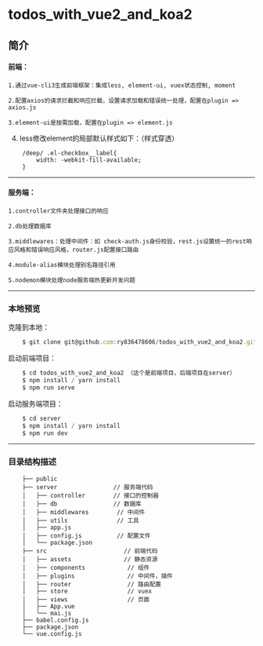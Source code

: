 # todos_with_vue2_and_koa2

## 简介
#### 前端：
    1.通过vue-cli3生成前端框架：集成less, element-ui, vuex状态控制, moment
    
    2.配置axios的请求拦截和响应拦截，设置请求加载和错误统一处理，配置在plugin => axios.js
    
    3.element-ui是按需加载，配置在plugin => element.js
    
   4. less修改element的局部默认样式如下：（样式穿透）
```
    /deep/ .el-checkbox__label{
        width: -webkit-fill-available;
    }
```

***

#### 服务端：
    1.controller文件夹处理接口的响应
    
    2.db处理数据库
    
    3.middlewares：处理中间件：如 check-auth.js身份校验，rest.js设置统一的rest响应风格和错误响应风格，router.js配置接口路由
    
    4.module-alias模块处理别名路径引用
    
    5.nodemon模块处理node服务端热更新开发问题
    
***

### 本地预览
克隆到本地：
```js
    $ git clone git@github.com:ry836478606/todos_with_vue2_and_koa2.git
```
启动前端项目：
```js
    $ cd todos_with_vue2_and_koa2 （这个是前端项目，后端项目在server）
    $ npm install / yarn install
    $ npm run serve
```


启动服务端项目：
```js
    $ cd server
    $ npm install / yarn install
    $ npm run dev
```

***

### 目录结构描述
        ├── public                       
        ├── server                // 服务端代码
        │   ├── controller        // 接口的控制器
        │   ├── db                // 数据库
        │   ├── middlewares        // 中间件
        │   ├── utils              // 工具
        │   ├── app.js          
        │   ├── config.js          // 配置文件
        │   └── package.json        
        ├── src                      // 前端代码
        │   ├── assets               // 静态资源
        │   ├── components            // 组件
        │   ├── plugins               // 中间件，插件
        │   ├── router                // 路由配置
        │   ├── store                 // vuex
        │   ├── views                 // 页面
        │   ├── App.vue       
        │   └── mai.js         
        ├── babel.config.js
        ├── package.json
        └── vue.config.js
